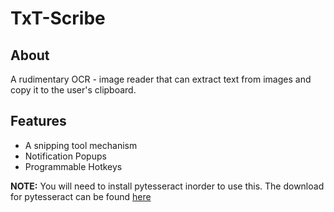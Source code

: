 # TxT-Scribe

## About
A rudimentary OCR - image reader that can extract text from images and copy it to the user's clipboard.

## Features
- A snipping tool mechanism
- Notification Popups
- Programmable Hotkeys

**NOTE:**
You will need to install pytesseract inorder to use this. The download for pytesseract can be found [here](https://pypi.org/project/pytesseract/)
